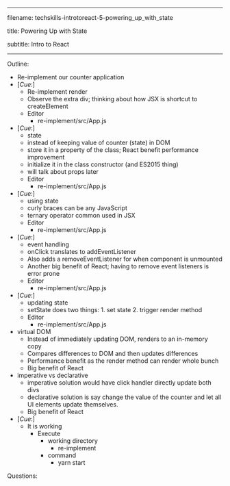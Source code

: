 -----------------------------------------------

filename: techskills-introtoreact-5-powering_up_with_state

title: Powering Up with State

subtitle: Intro to React

-----------------------------------------------

Outline:

  - Re-implement our counter application
  - [_Cue_:]
      - Re-implement render
      - Observe the extra div; thinking about how JSX is shortcut to createElement
      - Editor
        - re-implement/src/App.js
  - [_Cue_:]
    - state
    - instead of keeping value of counter (state) in DOM
    - store it in a property of the class; React benefit performance improvement
    - initialize it in the class constructor (and ES2015 thing)
    - will talk about props later
    - Editor
      - re-implement/src/App.js      
  - [_Cue_:]
    - using state
    - curly braces can be any JavaScript
    - ternary operator common used in JSX
    - Editor
      - re-implement/src/App.js      
  - [_Cue_:]
    - event handling
    - onClick translates to addEventListener
    - Also adds a removeEventListener for when component is unmounted
    - Another big benefit of React; having to remove event listeners is error prone
    - Editor
      - re-implement/src/App.js     
  - [_Cue_:]
    - updating state
    - setState does two things: 1. set state 2. trigger render method
    - Editor
      - re-implement/src/App.js     
  - virtual DOM
    - Instead of immediately updating DOM, renders to an in-memory copy
    - Compares differences to DOM and then updates differences
    - Performance benefit as the render method can render whole bunch
    - Big benefit of React
  - imperative vs declarative
    - imperative solution would have click handler directly update both divs
    - declarative solution is say change the value of the counter and let all UI elements update themselves.
    - Big benefit of React
  - [_Cue_:]
    - It is working
      - Execute
        - working directory
          - re-implement
        - command
          - yarn start

Questions:
